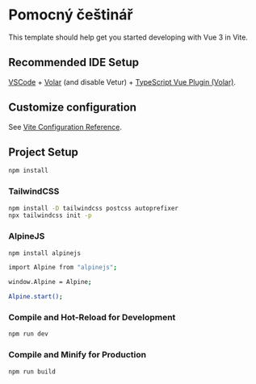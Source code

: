 # Pomocný češtinář

This template should help get you started developing with Vue 3 in Vite.

## Recommended IDE Setup

[VSCode](https://code.visualstudio.com/) + [Volar](https://marketplace.visualstudio.com/items?itemName=Vue.volar) (and disable Vetur) + [TypeScript Vue Plugin (Volar)](https://marketplace.visualstudio.com/items?itemName=Vue.vscode-typescript-vue-plugin).

## Customize configuration

See [Vite Configuration Reference](https://vitejs.dev/config/).

## Project Setup

```sh
npm install
```
### TailwindCSS

```sh
npm install -D tailwindcss postcss autoprefixer
npx tailwindcss init -p
```
### AlpineJS

```sh
npm install alpinejs
```
```sh
import Alpine from "alpinejs";

window.Alpine = Alpine;

Alpine.start();
```
### Compile and Hot-Reload for Development

```sh
npm run dev
```

### Compile and Minify for Production

```sh
npm run build
```
